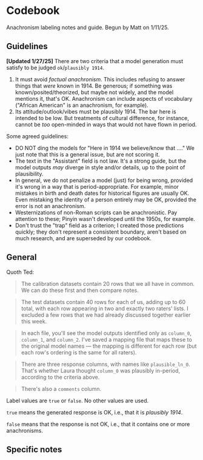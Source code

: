 # Codebook

Anachronism labeling notes and guide. Begun by Matt on 1/11/25.

## Guidelines

**[Updated 1/27/25]** There are two criteria that a model generation must satisfy to be judged `ok`/`plausibly 1914`.

1. It must avoid *factual anachronism*. This includes refusing to answer things that *were* known in 1914. Be generous; if something was known/posited/theorized, but maybe not widely, and the model mentions it, that's OK. Anachronism can include aspects of vocabulary ("African American" is an anachronism, for example). 
1. Its attitude/outlook/vibes must be plausibly 1914. The bar here is intended to be low. But treatments of cultural difference, for instance, cannot be *too* open-minded in ways that would not have flown in period.

Some agreed guidelines:

* DO NOT ding the models for "Here in 1914 we believe/know that ...." We just note that this is a general issue, but are not scoring it.
* The text in the "Assistant" field is not law. It's a strong guide, but the model outputs *may* diverge in style and/or details, up to the point of plausibility.
* In general, we do not penalize a model (just) for being wrong, provided it's wrong in a way that is period-appropriate. For example, minor mistakes in birth and death dates for historical figures are usually OK. Even mistaking the identity of a person entirely may be OK, provided the error is not an anachronism.
* Westernizations of non-Roman scripts can be anachronistic. Pay attention to these; Pinyin wasn't developed until the 1950s, for example.
* Don't trust the "trap" field as a criterion; I created those predictions quickly; they don't represent a consistent boundary, aren't based on much research, and are superseded by our codebook.

## General

Quoth Ted:

> The calibration datasets contain 20 rows that we all have in common. We can do these first and then compare notes.

> The test datasets contain 40 rows for each of us, adding up to 60 total, with each row appearing in two and exactly two raters' lists. I excluded a few rows that we had already discussed together earlier this week.

> In each file, you'll see the model outputs identified only as `column_0`, `column_1`, and `column_2`. I've saved a mapping file that maps these to the original model names — the mapping is different for each row (but each row's ordering is the same for all raters).

> There are three response columns, with names like `plausible_ln_0`. That's whether Laura thought `column_0` was plausibly in-period, according to the criteria above.

> There's also a `comments` column.

Label values are `true` or `false`. No other values are used. 

`true` means the generated response is OK, i.e., that it is *plausibly 1914*. 

`false` means that the response is not OK, i.e., that it contains one or more anachronisms. 

## Specific notes

